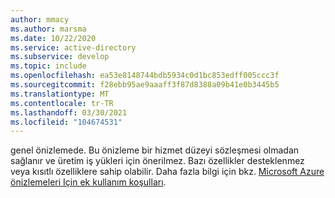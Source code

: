 ```yaml
---
author: mmacy
ms.author: marsma
ms.date: 10/22/2020
ms.service: active-directory
ms.subservice: develop
ms.topic: include
ms.openlocfilehash: ea53e8148744bdb5934c0d1bc853edff005ccc3f
ms.sourcegitcommit: f28ebb95ae9aaaff3f87d8388a09b41e0b3445b5
ms.translationtype: MT
ms.contentlocale: tr-TR
ms.lasthandoff: 03/30/2021
ms.locfileid: "104674531"
---
```

genel önizlemede. Bu önizleme bir hizmet düzeyi sözleşmesi olmadan sağlanır ve üretim iş yükleri için önerilmez. Bazı özellikler desteklenmez veya kısıtlı özelliklere sahip olabilir. Daha fazla bilgi için bkz. [Microsoft Azure önizlemeleri Için ek kullanım koşulları](https://azure.microsoft.com/support/legal/preview-supplemental-terms/).

